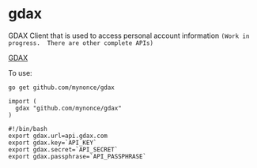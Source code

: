 # gdax

GDAX Client that is used to access personal account information
`(Work in progress.  There are other complete APIs)`

[GDAX](https://www.gdax.com/)

To use:

~~~
go get github.com/mynonce/gdax
~~~


~~~
import (
  gdax "github.com/mynonce/gdax"
)
~~~

~~~
#!/bin/bash
export gdax.url=api.gdax.com
export gdax.key=`API_KEY`
export gdax.secret=`API_SECRET`
export gdax.passphrase=`API_PASSPHRASE`
~~~



